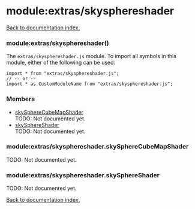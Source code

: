 # module:extras/skysphereshader

[Back to documentation index.](index.md)

<a name='extras_skysphereshader'></a>
### module:extras/skysphereshader()

The <code>extras/skysphereshader.js</code> module.
To import all symbols in this module, either of the following can be used:

    import * from "extras/skysphereshader.js";
    // -- or --
    import * as CustomModuleName from "extras/skysphereshader.js";

### Members

* [skySphereCubeMapShader](#extras_skysphereshader.skySphereCubeMapShader)<br>TODO: Not documented yet.
* [skySphereShader](#extras_skysphereshader.skySphereShader)<br>TODO: Not documented yet.

<a name='extras_skysphereshader.skySphereCubeMapShader'></a>
### module:extras/skysphereshader.skySphereCubeMapShader

TODO: Not documented yet.

<a name='extras_skysphereshader.skySphereShader'></a>
### module:extras/skysphereshader.skySphereShader

TODO: Not documented yet.

[Back to documentation index.](index.md)
